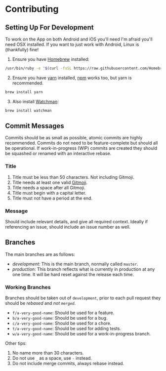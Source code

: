 # Contributing

## Setting Up For Development

To work on the App on both Android and iOS you'll need I'm afraid you'll need OSX installed. If you want to just work with Android, Linux is (thankfully) fine!

1. Ensure you have [Homebrew](https://brew.sh/) installed:

```bash
/usr/bin/ruby -e "$(curl -fsSL https://raw.githubusercontent.com/Homebrew/install/master/install)"
```

2. Ensure you have [yarn](https://yarnpkg.com/) installed, [npm](https://www.npmjs.com/) works too, but yarn is recommended.

```bash
brew install yarn
```

3. Also install [Watchman](https://facebook.github.io/watchman/docs/install.html):

```bash
brew install watchman
```

## Commit Messages

Commits should be as small as possible, atomic commits are highly recommended. Commits do not need to be feature-complete but should all be operational. If work-in-progress (WIP) commits are created they should be squashed or renamed with an interactive rebase.

### Title

1. Title must be less than 50 characters. Not including Gitmoji.
2. Title needs at least one valid [Gitmoji](https://gitmoji.carloscuesta.me).
3. Title needs a space after all Gitmoji.
4. Title must begin with a capital letter.
5. Title must not have a period at the end.

### Message

Should include relevant details, and give all required context. Ideally if referencing an issue, should include an issue number as well.

## Branches

The main branches are as follows:

- *development*: This is the main branch, normally called `master`.
- *production*: This branch reflects what is currently in production at any one time. It will be hard reset against the release each time.

### Working Branches

Branches should be taken out of `development`, prior to each pull request they should be *rebased* and *not `merged`*.

- `f/a-very-good-name`: Should be used for a feature.
- `b/a-very-good-name`: Should be used for a bug.
- `c/a-very-good-name`: Should be used for a chore.
- `t/a-very-good-name`: Should be used for adding tests.
- `w/a-very-good-name`: Should be used for a work-in-progress branch.

Other tips:

1. No name more than 30 characters.
2. Do not use `_` as a space, use `-` instead.
3. Do not include merge commits, always rebase instead.
